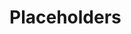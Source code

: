 # Placeholders

<include from="HELP.md" element-id="automatically-updating-script-java-placeholder-3-14-x-and-up"></include>